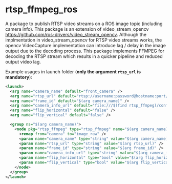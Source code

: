 # rtsp_ffmpeg_ros
A package to publish RTSP video streams on a ROS image topic (including camera info). This package is an extension of video_stream_opencv https://github.com/ros-drivers/video_stream_opencv. Although the implmentation in video_stream_opencv for RTSP video streams works, the opencv VideoCapture implementation can introduce lag / delay in the image output due to the decoding process. This package implements FFMPEG for decoding the RTSP stream which results in a quicker pipeline and reduced output video lag.

Example usages in launch folder (**only the argument `rtsp_url` is mandatory**):

```xml
<launch>
  <arg name="camera_name" default="front_camera" />
  <arg name="rtsp_url" default="rtsp://username:password@hostname:port/channel" />
  <arg name="frame_id" default="$(arg camera_name)" />
  <arg name="camera_info_url" default="file:///$(find rtsp_ffmpeg)/config/front_camera_calibration.yaml" />
  <arg name="flip_horizontal" default="false" />
  <arg name="flip_vertical" default="false" />

  <group ns="$(arg camera_name)">
    <node pkg="rtsp_ffmpeg" type="rtsp_ffmpeg" name="$(arg camera_name)_stream" output="screen"> 
      <remap from="camera" to="image_raw" />
      <param name="camera_name" type="string" value="$(arg camera_name)" />
      <param name="rtsp_url" type="string" value="$(arg rtsp_url)" />
      <param name="frame_id" type="string" value="$(arg frame_id)" />
      <param name="camera_info_url" type="string" value="$(arg camera_info_url)" />
      <param name="flip_horizontal" type="bool" value="$(arg flip_horizontal)" />
      <param name="flip_vertical" type="bool" value="$(arg flip_vertical)" />
    </node>
  </group>
</launch>

```
